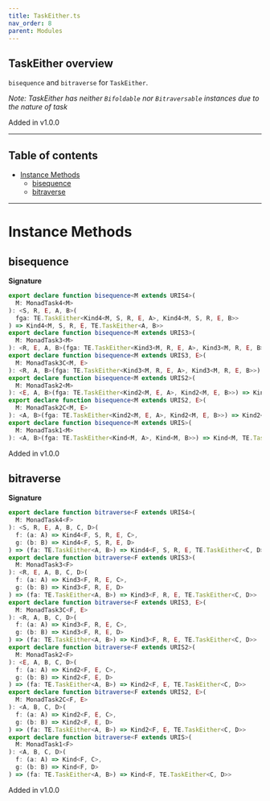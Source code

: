 ```yaml
---
title: TaskEither.ts
nav_order: 8
parent: Modules
---
```


## TaskEither overview

`bisequence` and `bitraverse` for `TaskEither`.

_Note: TaskEither has neither `Bifoldable` nor `Bitraversable` instances due to the
nature of task_

Added in v1.0.0

---

<h2 class="text-delta">Table of contents</h2>

- [Instance Methods](#instance-methods)
  - [bisequence](#bisequence)
  - [bitraverse](#bitraverse)

---

# Instance Methods

## bisequence

**Signature**

```ts
export declare function bisequence<M extends URIS4>(
  M: MonadTask4<M>
): <S, R, E, A, B>(
  fga: TE.TaskEither<Kind4<M, S, R, E, A>, Kind4<M, S, R, E, B>>
) => Kind4<M, S, R, E, TE.TaskEither<A, B>>
export declare function bisequence<M extends URIS3>(
  M: MonadTask3<M>
): <R, E, A, B>(fga: TE.TaskEither<Kind3<M, R, E, A>, Kind3<M, R, E, B>>) => Kind3<M, R, E, TE.TaskEither<A, B>>
export declare function bisequence<M extends URIS3, E>(
  M: MonadTask3C<M, E>
): <R, A, B>(fga: TE.TaskEither<Kind3<M, R, E, A>, Kind3<M, R, E, B>>) => Kind3<M, R, E, TE.TaskEither<A, B>>
export declare function bisequence<M extends URIS2>(
  M: MonadTask2<M>
): <E, A, B>(fga: TE.TaskEither<Kind2<M, E, A>, Kind2<M, E, B>>) => Kind2<M, E, TE.TaskEither<A, B>>
export declare function bisequence<M extends URIS2, E>(
  M: MonadTask2C<M, E>
): <A, B>(fga: TE.TaskEither<Kind2<M, E, A>, Kind2<M, E, B>>) => Kind2<M, E, TE.TaskEither<A, B>>
export declare function bisequence<M extends URIS>(
  M: MonadTask1<M>
): <A, B>(fga: TE.TaskEither<Kind<M, A>, Kind<M, B>>) => Kind<M, TE.TaskEither<A, B>>
```

Added in v1.0.0

## bitraverse

**Signature**

```ts
export declare function bitraverse<F extends URIS4>(
  M: MonadTask4<F>
): <S, R, E, A, B, C, D>(
  f: (a: A) => Kind4<F, S, R, E, C>,
  g: (b: B) => Kind4<F, S, R, E, D>
) => (fa: TE.TaskEither<A, B>) => Kind4<F, S, R, E, TE.TaskEither<C, D>>
export declare function bitraverse<F extends URIS3>(
  M: MonadTask3<F>
): <R, E, A, B, C, D>(
  f: (a: A) => Kind3<F, R, E, C>,
  g: (b: B) => Kind3<F, R, E, D>
) => (fa: TE.TaskEither<A, B>) => Kind3<F, R, E, TE.TaskEither<C, D>>
export declare function bitraverse<F extends URIS3, E>(
  M: MonadTask3C<F, E>
): <R, A, B, C, D>(
  f: (a: A) => Kind3<F, R, E, C>,
  g: (b: B) => Kind3<F, R, E, D>
) => (fa: TE.TaskEither<A, B>) => Kind3<F, R, E, TE.TaskEither<C, D>>
export declare function bitraverse<F extends URIS2>(
  M: MonadTask2<F>
): <E, A, B, C, D>(
  f: (a: A) => Kind2<F, E, C>,
  g: (b: B) => Kind2<F, E, D>
) => (fa: TE.TaskEither<A, B>) => Kind2<F, E, TE.TaskEither<C, D>>
export declare function bitraverse<F extends URIS2, E>(
  M: MonadTask2C<F, E>
): <A, B, C, D>(
  f: (a: A) => Kind2<F, E, C>,
  g: (b: B) => Kind2<F, E, D>
) => (fa: TE.TaskEither<A, B>) => Kind2<F, E, TE.TaskEither<C, D>>
export declare function bitraverse<F extends URIS>(
  M: MonadTask1<F>
): <A, B, C, D>(
  f: (a: A) => Kind<F, C>,
  g: (b: B) => Kind<F, D>
) => (fa: TE.TaskEither<A, B>) => Kind<F, TE.TaskEither<C, D>>
```

Added in v1.0.0
